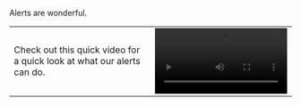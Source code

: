 Alerts are wonderful.

<table class="layout">
<colgroup>
<col width="50%" />
<col width="50%" />
</colgroup>
<tr>
<td style="text-align: left;vertical-align: middle">Check out this quick video for a quick look at what our alerts can do.</td>  
<td><video width="100%" controls autoplay><source src="images/dashboards_preview.mp4" type="video/mp4">Your browser does not support HTML5 video.</video></td>
</tr>
</table>


